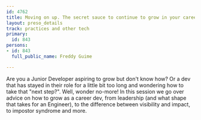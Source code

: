 ```yaml
---
id: 4762
title: Moving on up. The secret sauce to continue to grow in your career.
layout: preso_details
track: practices and other tech
primary:
  id: 843
persons:
- id: 843
  full_public_name: Freddy Guime

---
```

Are you a Junior Developer aspiring to grow but don't know how? Or a dev that has stayed in their role for a little bit too long and wondering how to take that "next step?". Well, wonder no-more! In this session we go over advice on how to grow as a career dev, from leadership (and what shape that takes for an Engineer), to the difference between visibility and impact, to impostor syndrome and more. 
